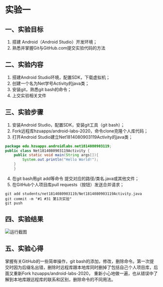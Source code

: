 # 实验一
## 一、实验目标
1. 搭建 Android（Android Studio）开发环境；
2. 熟悉并掌握Git与GitHub.com提交实验代码的方法 

## 二、实验内容
1. 搭建Android Studio环境，配置SDK，下载虚拟机；
2. 创建一个名为Net学号Activity的java类；
3. 安装git，熟悉git bash的命令；
4. 上交实验相关文件

## 三、实验步骤
1. 安装Android Studio，配置SDK，安装git工具（git bash）；
2. Fork远程库hzuapps/android-labs-2020，命令clone克隆个人库代码；
3. 打开Android Studio建立Net1814080903119Activity的java类；
```java
package edu.hzuapps.androidlabs.net1814080903119;
public class Net1814080903119Activity {
	public static void main(String args[]){
		System.out.println("Hello World!");
	}
	}
```
4. 在git bash用git add等命令 提交对应的路径/类名.java或其他文件；
5. 在GitHub个人项目库pull requests（按钮）发送合并请求；
```shell
git add students/net1814080903119/Net1814080903119Activity.java
git commit -m "#1 #31 第1次实验"
git push
```

## 四、实验结果
![运行截图](https://raw.githubusercontent.com/Lj-xinfei/android-labs-2020/master/students/net1814080903119/lab1.jpg)

## 五、实验心得
掌握有关GitHub的一些简单操作，git bash的添加，修改，删除命令。第一次提交时因为后缀名出错，删除时远程库跟本地库同时删掉了包括自己个人项目库，后面又重新Fork hzuapps/android-labs-2020，
重新小心地做一遍，也从错误中了解到本地库跟远程库的联系和区别，删除命令的不同用法。
